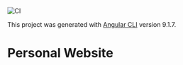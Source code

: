 ![CI](https://github.com/smilep/smilep.github.io/workflows/CI/badge.svg?branch=dev)

This project was generated with [Angular CLI](https://github.com/angular/angular-cli) version 9.1.7.

# Personal Website
